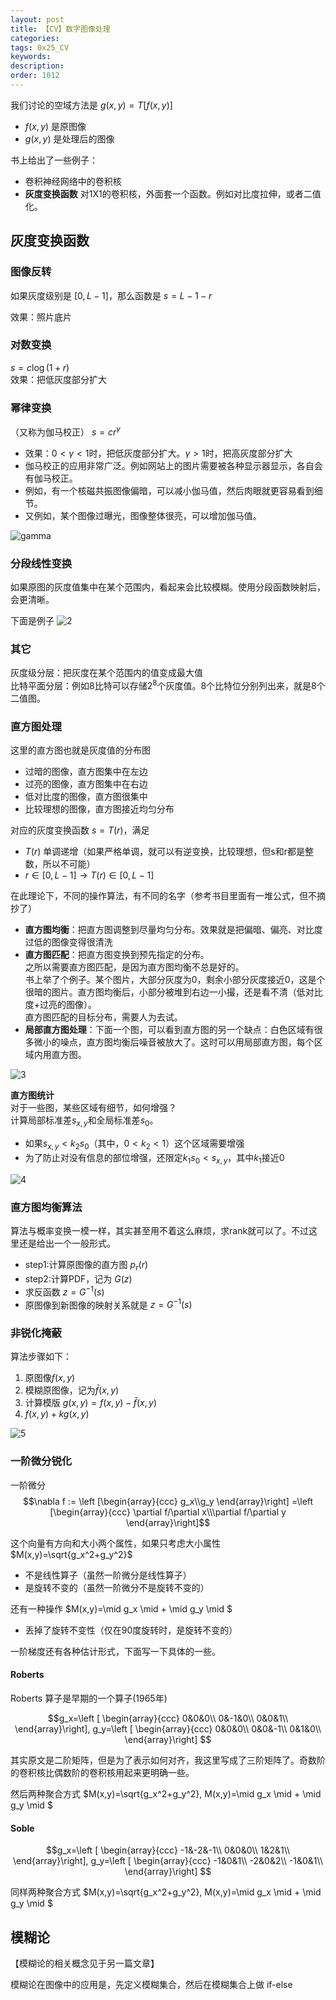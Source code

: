 ```yaml
---
layout: post
title: 【CV】数字图像处理
categories:
tags: 0x25_CV
keywords:
description:
order: 1012
---
```



我们讨论的空域方法是 $g(x,y)=T[f(x,y)]$
- $f(x,y)$ 是原图像
- $g(x,y)$ 是处理后的图像


书上给出了一些例子：
- 卷积神经网络中的卷积核
- **灰度变换函数** 对1X1的卷积核，外面套一个函数。例如对比度拉伸，或者二值化。

## 灰度变换函数

### 图像反转
如果灰度级别是 $[0,L-1]$，那么函数是 $s=L-1-r$

效果：照片底片


### 对数变换
$s=c\log(1+r)$  
效果：把低灰度部分扩大


### 幂律变换
（又称为伽马校正） $s=cr^\gamma$

- 效果：$0<\gamma<1$时，把低灰度部分扩大。$\gamma>1$时，把高灰度部分扩大
- 伽马校正的应用非常广泛。例如网站上的图片需要被各种显示器显示，各自会有伽马校正。
- 例如，有一个核磁共振图像偏暗，可以减小伽马值，然后肉眼就更容易看到细节。
- 又例如，某个图像过曝光，图像整体很亮，可以增加伽马值。

![gamma](/pictures_for_blog/digital_image_processing/gamma.png)

### 分段线性变换
如果原图的灰度值集中在某个范围内，看起来会比较模糊。使用分段函数映射后，会更清晰。  

下面是例子
![2](/pictures_for_blog/digital_image_processing/2.png)


### 其它
灰度级分层：把灰度在某个范围内的值变成最大值  
比特平面分层：例如8比特可以存储$2^8$个灰度值。8个比特位分别列出来，就是8个二值图。

### 直方图处理

这里的直方图也就是灰度值的分布图
- 过暗的图像，直方图集中在左边
- 过亮的图像，直方图集中在右边
- 低对比度的图像，直方图很集中
- 比较理想的图像，直方图接近均匀分布

对应的灰度变换函数 $s=T(r)$，满足
- $T(r)$ 单调递增（如果严格单调，就可以有逆变换，比较理想，但s和r都是整数，所以不可能）
- $r\in [0,L-1] \to T(r) \in [0,L-1]$

在此理论下，不同的操作算法，有不同的名字（参考书目里面有一堆公式，但不摘抄了）
- **直方图均衡**：把直方图调整到尽量均匀分布。效果就是把偏暗、偏亮、对比度过低的图像变得很清洗
- **直方图匹配**：把直方图变换到预先指定的分布。  
之所以需要直方图匹配，是因为直方图均衡不总是好的。  
书上举了个例子。某个图片，大部分灰度为0，剩余小部分灰度接近0，这是个很暗的图片。直方图均衡后，小部分被堆到右边一小撮，还是看不清（低对比度+过亮的图像）。  
直方图匹配的目标分布，需要人为去试。  
- **局部直方图处理**：下面一个图，可以看到直方图的另一个缺点：白色区域有很多微小的噪点，直方图均衡后噪音被放大了。这时可以用局部直方图，每个区域内用直方图。


![3](/pictures_for_blog/digital_image_processing/3.png)


**直方图统计**  
对于一些图，某些区域有细节，如何增强？  
计算局部标准差$s_{x,y}$和全局标准差$s_0$。  
- 如果$s_{x,y}<k_2 s_0$（其中，$0<k_2<1$）这个区域需要增强
- 为了防止对没有信息的部位增强，还限定$k_1 s_0<s_{x,y}$，其中$k_1$接近0


![4](/pictures_for_blog/digital_image_processing/4.png)


### 直方图均衡算法

算法与概率变换一模一样，其实甚至用不着这么麻烦，求rank就可以了。不过这里还是给出一个一般形式。

- step1:计算原图像的直方图 $p_r(r)$  
- step2:计算PDF，记为 $G(z)$
- 求反函数 $z=G^{-1}(s)$
- 原图像到新图像的映射关系就是 $z=G^{-1}(s)$


### 非锐化掩蔽

算法步骤如下：
1. 原图像$f(x,y)$
2. 模糊原图像，记为$\bar f(x,y)$
3. 计算模版 $g(x,y)=f(x,y)-\bar f(x,y)$
4. $f(x,y)+kg(x,y)$

![5](/pictures_for_blog/digital_image_processing/5.png)

### 一阶微分锐化

一阶微分 $$\nabla f
:= \left [\begin{array}{ccc} g_x\\g_y \end{array}\right]
=\left [\begin{array}{ccc} \partial f/\partial x\\\partial f/\partial y \end{array}\right]$$  

这个向量有方向和大小两个属性，如果只考虑大小属性  
$M(x,y)=\sqrt{g_x^2+g_y^2}$
- 不是线性算子（虽然一阶微分是线性算子）
- 是旋转不变的（虽然一阶微分不是旋转不变的）

还有一种操作 $M(x,y)=\mid g_x \mid + \mid g_y \mid $
- 丢掉了旋转不变性（仅在90度旋转时，是旋转不变的）


一阶梯度还有各种估计形式，下面写一下具体的一些。  

#### Roberts
Roberts 算子是早期的一个算子(1965年)

$$g_x=\left [ \begin{array}{ccc}
0&0&0\\
0&-1&0\\
0&0&1\\
\end{array}\right],
g_y=\left [ \begin{array}{ccc}
0&0&0\\
0&0&-1\\
0&1&0\\
\end{array}\right]
$$  

其实原文是二阶矩阵，但是为了表示如何对齐，我这里写成了三阶矩阵了。奇数阶的卷积核比偶数阶的卷积核用起来更明确一些。

然后两种聚合方式 $M(x,y)=\sqrt{g_x^2+g_y^2}, M(x,y)=\mid g_x \mid + \mid g_y \mid $

#### Soble

$$g_x=\left [ \begin{array}{ccc}
-1&-2&-1\\
0&0&0\\
1&2&1\\
\end{array}\right],
g_y=\left [ \begin{array}{ccc}
-1&0&1\\
-2&0&2\\
-1&0&1\\
\end{array}\right]
$$  

同样两种聚合方式 $M(x,y)=\sqrt{g_x^2+g_y^2}, M(x,y)=\mid g_x \mid + \mid g_y \mid $


## 模糊论
【模糊论的相关概念见于另一篇文章】  

模糊论在图像中的应用是，先定义模糊集合，然后在模糊集合上做 if-else
